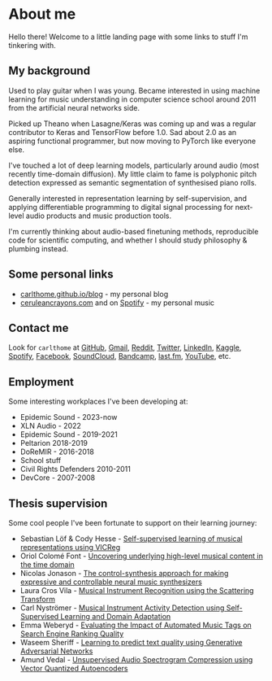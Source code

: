 # About me

Hello there! Welcome to a little landing page with some links to stuff I'm tinkering with.

## My background

Used to play guitar when I was young. Became interested in using machine learning for music understanding in computer science school around 2011 from the artificial neural networks side.

Picked up Theano when Lasagne/Keras was coming up and was a regular contributor to Keras and TensorFlow before 1.0. Sad about 2.0 as an aspiring functional programmer, but now moving to PyTorch like everyone else.

I've touched a lot of deep learning models, particularly around audio (most recently time-domain diffusion). My little claim to fame is polyphonic pitch detection expressed as semantic segmentation of synthesised piano rolls.

Generally interested in representation learning by self-supervision, and applying differentiable programming to digital signal processing for next-level audio products and music production tools.

I'm currently thinking about audio-based finetuning methods, reproducible code for scientific computing, and whether I should study philosophy & plumbing instead.

## Some personal links

- [carlthome.github.io/blog](https://carlthome.github.io/blog) - my personal blog
- [ceruleancrayons.com](http://ceruleancrayons.com/) and on [Spotify](https://open.spotify.com/artist/1lDsQhJtJWr3fiCUac8KsV) - my personal music

## Contact me

Look for `carlthome` at [GitHub](https://github.com/carlthome), [Gmail](mailto:carlthome@gmail.com), [Reddit](https://www.reddit.com/user/carlthome), [Twitter](https://twitter.com/carlthome), [LinkedIn](https://linkedin.com/in/carlthome), [Kaggle](https://www.kaggle.com/carlthome), [Spotify](https://open.spotify.com/user/carlthome), [Facebook](https://www.facebook.com/carlthome), [SoundCloud](https://soundcloud.com/carlthome), [Bandcamp](http://carlthome.bandcamp.com), [last.fm](https://www.last.fm/user/carlthome), [YouTube](https://youtube.com/@CarlThome), etc.

## Employment

Some interesting workplaces I've been developing at:

- Epidemic Sound - 2023-now
- XLN Audio - 2022
- Epidemic Sound - 2019-2021
- Peltarion 2018-2019
- DoReMIR - 2016-2018
- School stuff
- Civil Rights Defenders 2010-2011
- DevCore - 2007-2008

## Thesis supervision

Some cool people I've been fortunate to support on their learning journey:

- Sebastian Löf & Cody Hesse - [Self-supervised learning of musical representations using VICReg](https://odr.chalmers.se/items/9a898e6e-d88c-4c5b-94c5-3db835999711)
- Oriol Colomé Font - [Uncovering underlying high-level musical content in the time domain
](https://zenodo.org/records/8380670)
- Nicolas Jonason - [The control-synthesis approach for making expressive and controllable neural music synthesizers
](https://urn.kb.se/resolve?urn=urn:nbn:se:kth:diva-287553)
- Laura Cros Vila - [Musical Instrument Recognition using the Scattering Transform
](https://urn.kb.se/resolve?urn=urn:nbn:se:kth:diva-283597)
- Carl Nyströmer - [Musical Instrument Activity Detection using Self-Supervised Learning and Domain Adaptation
](https://urn.kb.se/resolve?urn=urn:nbn:se:kth:diva-280810)
- Emma Weberyd - [Evaluating the Impact of Automated Music Tags on Search Engine Ranking Quality
](https://urn.kb.se/resolve?urn=urn:nbn:se:liu:diva-170252)
- Waseem Sheriff - [Learning to predict text quality using Generative Adversarial Networks
](https://urn.kb.se/resolve?urn=urn:nbn:se:kth:diva-264109)
- Amund Vedal - [Unsupervised Audio Spectrogram Compression using Vector Quantized Autoencoders
](https://urn.kb.se/resolve?urn=urn:nbn:se:kth:diva-264947)
